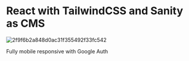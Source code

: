 # React with TailwindCSS and Sanity as CMS

![2f9f6b2a848d0ac31f355492f33fc542](https://user-images.githubusercontent.com/88827764/147372502-331f21ed-6e36-4418-a0ab-a9526ca215ac.jpg)


Fully mobile responsive with Google Auth
